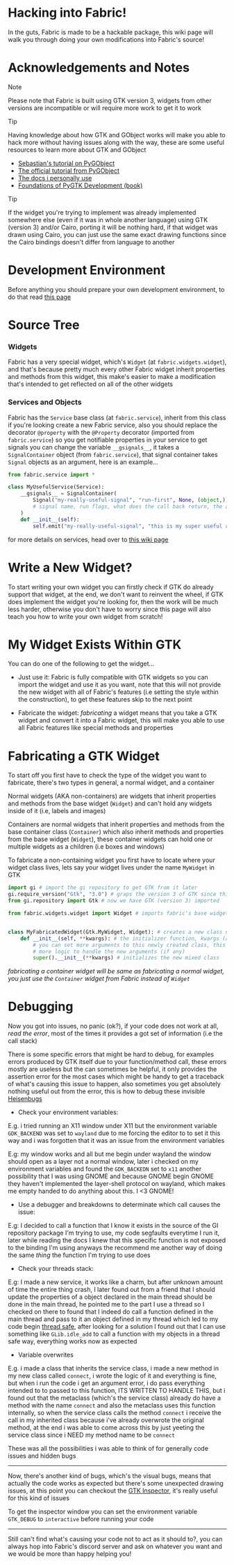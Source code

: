 # Hacking into Fabric!

In the guts, Fabric is made to be a hackable package, this wiki page will walk you through doing your own modifications into Fabric's source!

# Acknowledgements and Notes

> [!NOTE]
> Please note that Fabric is built using GTK version 3, widgets from other versions are incompatible or will require more work to get it to work

> [!TIP]
> Having knowledge about how GTK and GObject works will make you able to hack more without having issues along with the way, these are some useful resources to learn more about GTK and GObject
>
> -   [Sebastian's tutorial on PyGObject](https://python-gtk-3-tutorial.readthedocs.io/en/latest/)
> -   [The official tutorial from PyGObject](https://gnome.pages.gitlab.gnome.org/pygobject/)
> -   [The docs i personally use](https://lazka.github.io/pgi-docs/)
> -   [Foundations of PyGTK Development (book)](https://link.springer.com/book/10.1007/978-1-4842-4179-0)

> [!TIP]
> If the widget you're trying to implement was already implemented somewhere else (even if it was in whole another language) using GTK (version 3) and/or Cairo, porting it will be nothing hard, if that widget was drawn using Cairo, you can just use the same exact drawing functions since the Cairo bindings doesn't differ from language to another

# Development Environment

Before anything you should prepare your own development environment, to do that read [this page](development-environment.md)

# Source Tree

### Widgets

Fabric has a very special widget, which's `Widget` (at `fabric.widgets.widget`), and that's because pretty much every other Fabric widget inherit properties and methods from this widget, this make's easier to make a modification that's intended to get reflected on all of the other widgets

### Services and Objects

Fabric has the `Service` base class (at `fabric.service`), inherit from this class if you're looking create a new Fabric service, also you should replace the decorator `@property` with the `@Property` decorator (imported from `fabric.service`) so you get notifiable properties in your service
to get signals you can change the variable `__gsignals__`, it takes a `SignalContainer` object (from `fabric.service`), that signal container takes `Signal` objects as an argument, here is an example...

```python
from fabric.service import *

class MyUsefulService(Service):
    __gsignals__ = SignalContainer(
        Signal("my-really-useful-signal", "run-first", None, (object,))
        # signal name, run flags, what does the call back return, the argument type of the callback
    )
    def __init__(self):
        self.emit("my-really-useful-signal", "this is my super useful argument passed to you, what a useful string")
```

for more details on services, head over to [this wiki page](services.md)

# Write a New Widget?

To start writing your own widget you can firstly check if GTK do already support that widget, at the end, we don't want to reinvent the wheel, if GTK does implement the widget you're looking for, then the work will be much less harder, otherwise you don't have to worry since this page will also teach you how to write your own widget from scratch!

# My Widget Exists Within GTK

You can do one of the following to get the widget...

-   Just use it: Fabric is fully compatible with GTK widgets so you can import the widget and use it as you want, note that this will not provide the new widget with all of Fabric's features (i.e setting the style within the construction), to get these features skip to the next point

-   Fabricate the widget: _fabricating_ a widget means that you take a GTK widget and convert it into a Fabric widget, this will make you able to use all Fabric features like special methods and properties

# Fabricating a GTK Widget

To start off you first have to check the type of the widget you want to fabricate, there's two types in general, a normal widget, and a container

Normal widgets (AKA non-containers) are widgets that inherit properties and methods from the base widget (`Widget`) and can't hold any widgets inside of it (i.e, labels and images)

Containers are normal widgets that inherit properties and methods from the base container class (`Container`) which also inherit methods and properties from the base widget (`Widget`), these container widgets can hold one or multiple widgets as a children (i.e boxes and windows)

To fabricate a non-containing widget you first have to locate where your widget class lives, lets say your widget lives under the name `MyWidget` in GTK

```python
import gi # import the gi repository to get GTK from it later
gi.require_version("Gtk", "3.0") # graps the version 3 of GTK since this is what fabric uses
from gi.repository import Gtk # now we have GTK (version 3) imported

from fabric.widgets.widget import Widget # imports fabric's base widget


class MyFabricatedWidget(Gtk.MyWidget, Widget): # creates a new class named "MyFabricatedWidget", this class inherits the desired GTK widget and fabric's base widget
    def __init__(self, **kwargs): # the initializer function, kwargs (a dict) means whatever you pass as extra argument will be in that dict
        # you can set more arguments to this newly created class, this is useful if you want to make this widget able to do more stuff within the initialization phase
        # more logic to handle the new arguments (if any)
        super().__init__(**kwargs) # initializes the new mixed class
```

_fabricating a container widget will be same as fabricating a normal widget, you just use the `Container` widget from Fabric instead of `Widget`_

# Debugging

Now you got into issues, no panic (ok?), if your code does not work at all, _read the error_, most of the times it provides a got set of information (i.e the call stack)

There is some specific errors that might be hard to debug, for examples errors produced by GTK itself due to your function/method call, these errors mostly are useless but the can sometimes be helpful, it only provides the assertion error for the most cases which might be handy to get a traceback of what's causing this issue to happen, also sometimes you get absolutely nothing useful out from the error, this is how to debug these invisible [Heisenbugs](https://en.wikipedia.org/wiki/Heisenbug)

-   Check your environment variables:

E.g. i tried running an X11 window under X11 but the environment variable `GDK_BACKEND` was set to `wayland` due to me forcing the editor to to set it this way and i was forgotten that it was an issue from the environment variables

E.g: my window works and all but me begin under wayland the window should open as a layer not a normal window, later i checked on my environment variables and found the `GDK_BACKEDN` set to `x11`
another possibility that I was using GNOME and because GNOME begin GNOME they haven't implemented the layer-shell protocol on wayland, which makes me empty handed to do anything about this. I <3 GNOME!

-   Use a debugger and breakdowns to determinate which call causes the issue:

E.g: I decided to call a function that I know it exists in the source of the GI repository package I'm trying to use, my code segfaults everytime I run it, later while reading the docs I knew that this specific function is not exposed to the binding I'm using anyways the recommend me another way of doing the same _thing_ the function I'm trying to use does

-   Check your threads stack:

E.g: I made a new service, it works like a charm, but after unknown amount of time the entire thing crash, I later found out from a friend that I should update the properties of a object declared in the main thread should be done in the main thread, he pointed me to the part I use a thread so I checked on there to found that I indeed do call a function defined in the main thread and pass to it an object defined in my thread which led to my code begin [thread safe](https://en.wikipedia.org/wiki/Thread_safety), after looking for a solution I found out that I can use something like `GLib.idle_add` to call a function with my objects in a thread safe way, everything works now as expected

-   Variable overwrites

E.g. i made a class that inherits the service class, i made a new method in my new class called `connect`, i wrote the logic of it and everything is fine, but when i run the code i get an argument error, i do pass everything intended to to passed to this function, ITS WRITTEN TO HANDLE THIS, but i found out that the metaclass (which's the service class) already do have a method with the name `connect` and also the metaclass uses this function internally, so when the service class calls the method `connect` i receive the call in my inherited class because i've already overwrote the original method, at the end i was able to come across this by just yeeting the service class since i NEED my method name to be `connect`

These was all the possibilities i was able to think of for generally code issues and hidden bugs

---

Now, there's another kind of bugs, which's the visual bugs, means that actually the code works as expected but there's some unexpected drawing issues, at this point you can checkout the [GTK Inspector](https://wiki.gnome.org/Projects/GTK/Inspector), it's really useful for this kind of issues

To get the inspector window you can set the environment variable `GTK_DEBUG` to `interactive` before running your code

---

Still can't find what's causing your code not to act as it should to?, you can always hop into Fabric's discord server and ask on whatever you want and we would be more than happy helping you!
